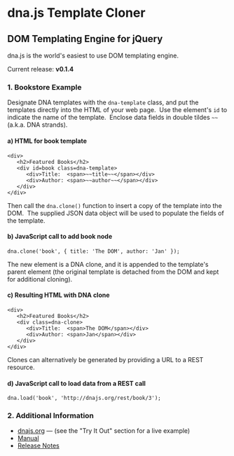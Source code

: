 dna.js Template Cloner
======================
DOM Templating Engine for jQuery
--------------------------------

dna.js is the world's easiest to use DOM templating engine.

Current release: **v0.1.4**

### 1. Bookstore Example
Designate DNA templates with the `dna-template` class, and put the templates directly into the HTML of your web page.&nbsp;  Use the element's `id` to indicate the name of the template.&nbsp;  Enclose data fields in double tildes `~~` (a.k.a. DNA strands).

#### a) HTML for book template
    <div>
       <h2>Featured Books</h2>
       <div id=book class=dna-template>
          <div>Title:  <span>~~title~~</span></div>
          <div>Author: <span>~~author~~</span></div>
       </div>
    </div>

Then call the `dna.clone()` function to insert a copy of the template into the DOM.&nbsp;  The supplied JSON data object will be used to populate the fields of the template.

#### b) JavaScript call to add book node
    dna.clone('book', { title: 'The DOM', author: 'Jan' });

The new element is a DNA clone, and it is appended to the template's parent element (the original template is detached from the DOM and kept for additional cloning).

#### c) Resulting HTML with DNA clone
    <div>
       <h2>Featured Books</h2>
       <div class=dna-clone>
          <div>Title:  <span>The DOM</span></div>
          <div>Author: <span>Jan</span></div>
       </div>
    </div>

Clones can alternatively be generated by providing a URL to a REST resource.

#### d) JavaScript call to load data from a REST call
    dna.load('book', 'http://dnajs.org/rest/book/3');

### 2. Additional Information
* [dnajs.org](http://dnajs.org) &mdash; (see the "Try It Out" section for a live example)
* [Manual](http://dnajs.org/manual.html)
* [Release Notes](https://github.com/dnajs/dna.js/wiki/Release-Notes)
